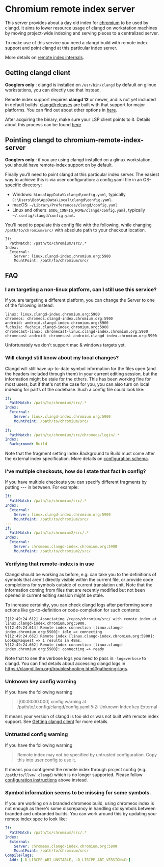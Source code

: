 # Chromium remote index server

This server provides about a day old index for
[chromium](https://chromium.googlesource.com/chromium/src.git) to be used by
clangd. It aims to lower resource usage of clangd on workstation machines by
moving project-wide indexing and serving pieces to a centralized server.

To make use of this service you need a clangd build with remote index support
and point clangd at this particular index server.

More details on
[remote index internals](https://clangd.llvm.org/remote-index.html).

## Getting clangd client

**Googlers only** : clangd is installed on `/usr/bin/clangd` by default on
glinux workstations, you can directly use that instead.

Remote index support requires **clangd 12** or newer, and is not yet included
in default builds. [clangd/releases](https://github.com/clangd/clangd/releases)
are built with that support for major platforms. You can find out about other
options in [here](https://clangd.llvm.org/remote-index.html#clangd-client).

After acquiring the binary, make sure your LSP client points to it. Details
about this process can be found
[here](https://clangd.llvm.org/installation.html#editor-plugins).

## Pointing clangd to chromium-remote-index-server

**Googlers only** : if you are using clangd installed on a glinux workstation,
you should have remote-index support on by default.

Finally you'll need to point clangd at this particular index server. The easiest
way to achieve this is via user configuration: a config.yaml file in an
OS-specific directory:

-   Windows: `%LocalAppData%\clangd\config.yaml`, typically
    `C:\Users\Bob\AppData\Local\clangd\config.yaml`.
-   macOS: `~/Library/Preferences/clangd/config.yaml`
-   Linux and others: `$XDG_CONFIG_HOME/clangd/config.yaml`, typically
    `~/.config/clangd/config.yaml`.

You'll need to populate this config file with the following, while changing
`/path/to/chromium/src/` with absolute path to your checkout location.

```
If:
  PathMatch: /path/to/chromium/src/.*
Index:
  External:
    Server: linux.clangd-index.chromium.org:5900
    MountPoint: /path/to/chromium/src/
```

## FAQ

### I am targeting a non-linux platform, can I still use this service?

If you are targeting a different platform, you can change the Server to one of
the following instead:

```
linux: linux.clangd-index.chromium.org:5900
chromeos: chromeos.clangd-index.chromium.org:5900
android: android.clangd-index.chromium.org:5900
fuchsia: fuchsia.clangd-index.chromium.org:5900
chromecast-linux: chromecast-linux.clangd-index.chromium.org:5900
chromecast-android: chromecast-android.clangd-index.chromium.org:5900
```

Unfortunately we don't support mac & windows targets yet.

### Will clangd still know about my local changes?

Clangd will still have up-to-date symbol information for the files open (and the
headers included through them) in your current editing session, but the
information might be stale for the others. This has been working fine for most
users, but if that's not the case for you, you can also turn on local indexing
for parts of the codebase. Such a config file could look like:

```yaml
If:
  PathMatch: /path/to/chromium/src/.*
Index:
  External:
    Server: linux.clangd-index.chromium.org:5900
    MountPoint: /path/to/chromium/src/
---
If:
  PathMatch: /path/to/chromium/src/chromeos/login/.*
Index:
  Background: Build
```

Note that the fragment setting Index.Background to Build must come after the
external index specification. More details on
[configuration schema](https://clangd.llvm.org/config.html).

### I've multiple checkouts, how do I state that fact in config?

If you have multiple checkouts you can specify different fragments by putting
--- in between. For example:

```yaml
If:
  PathMatch: /path/to/chromium/src/.*
Index:
  External:
    Server: linux.clangd-index.chromium.org:5900
    MountPoint: /path/to/chromium/src/
---
If:
  PathMatch: /path/to/chromium2/src/.*
Index:
  External:
    Server: chromeos.clangd-index.chromium.org:5900
    MountPoint: /path/to/chromium2/src/
```

### Verifying that remote-index is in use

Clangd should be working as before, e.g. can take you to the definitions of
symbols that aren't directly visible within the current file, or provide code
completions for symbols outside of current translation unit. Note that the
information coming from files that are recently modified but not been opened in
current editing session might be stale.

To increase certainity, you can check clangd logs after performing some actions
like go-to-definition or code-completion for such contents:

```
I[12:49:24.612] Associating /repos/chromium/src/ with remote index at linux.clangd-index.chromium.org:5900.
V[12:49:24.614] Remote index connection [linux.clangd-index.chromium.org:5900]: idle => connecting
V[12:49:24.662] Remote index [linux.clangd-index.chromium.org:5900]: LookupRequest => 1 results in 48ms.
V[12:49:24.662] Remote index connection [linux.clangd-index.chromium.org:5900]: connecting => ready
```

Note that to see the verbose logs you need to pass in `-log=verbose` to clangd.
You can find details about accessing clangd logs in
https://clangd.llvm.org/troubleshooting.html#gathering-logs.

### Unknown key config warning

If you have the following warning:

> I[00:00:00.000] config warning at /path/to/.config/clangd/config.yaml:5:2:
> Unknown Index key External

It means your version of clangd is too old or was not built with remote index
support. See [Getting clangd client](#getting-clangd-client) for more details.

### Untrusted config warning

If you have the following warning:

> Remote index may not be specified by untrusted configuration. Copy this into
> user config to use it.

It means you configered the remote index through project config (e.g.
`/path/to/llvm/.clangd`) which is no longer supported. Please follow
[configuration instructions](http://go/clangd-llvm-remote-index#setup-instructions-for-googlers)
above instead.

### Symbol information seems to be missing for some symbols.

If you are working on a branded chromeos build, using chromeos index is not
enough as there's some discrepancy in handling std symbols between branded and
unbranded builds. You can work around this by updating your remote index spec to
look like:

```yaml
If:
  PathMatch: /path/to/chromium/src/.*
Index:
  External:
    Server: chromeos.clangd-index.chromium.org:5900
    MountPoint: /path/to/chromium/src/
CompileFlags:
  Add: [-D_LIBCPP_ABI_UNSTABLE, -D_LIBCPP_ABI_VERSION=Cr]
```
